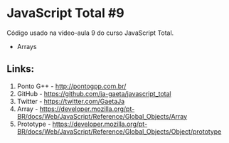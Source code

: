 # JavaScript Total #9

Código usado na vídeo-aula 9 do curso JavaScript Total.

* Arrays

## Links:

1.  Ponto G++ - http://pontogpp.com.br/
2.  GitHub - https://github.com/ja-gaeta/javascript_total
3.  Twitter - https://twitter.com/GaetaJa
4.  Array - https://developer.mozilla.org/pt-BR/docs/Web/JavaScript/Reference/Global_Objects/Array
5.  Prototype - https://developer.mozilla.org/pt-BR/docs/Web/JavaScript/Reference/Global_Objects/Object/prototype
